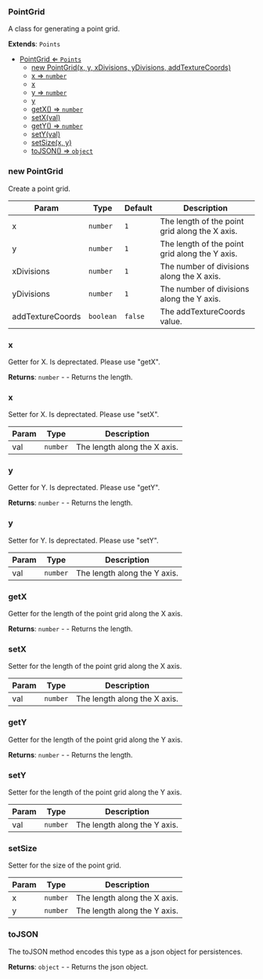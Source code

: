 <a name="PointGrid"></a>

### PointGrid 
A class for generating a point grid.


**Extends**: <code>Points</code>  

* [PointGrid ⇐ <code>Points</code>](#PointGrid)
    * [new PointGrid(x, y, xDivisions, yDivisions, addTextureCoords)](#new-PointGrid)
    * [x ⇒ <code>number</code>](#x)
    * [x](#x)
    * [y ⇒ <code>number</code>](#y)
    * [y](#y)
    * [getX() ⇒ <code>number</code>](#getX)
    * [setX(val)](#setX)
    * [getY() ⇒ <code>number</code>](#getY)
    * [setY(val)](#setY)
    * [setSize(x, y)](#setSize)
    * [toJSON() ⇒ <code>object</code>](#toJSON)

<a name="new_PointGrid_new"></a>

### new PointGrid
Create a point grid.


| Param | Type | Default | Description |
| --- | --- | --- | --- |
| x | <code>number</code> | <code>1</code> | The length of the point grid along the X axis. |
| y | <code>number</code> | <code>1</code> | The length of the point grid along the Y axis. |
| xDivisions | <code>number</code> | <code>1</code> | The number of divisions along the X axis. |
| yDivisions | <code>number</code> | <code>1</code> | The number of divisions along the Y axis. |
| addTextureCoords | <code>boolean</code> | <code>false</code> | The addTextureCoords value. |

<a name="PointGrid+x"></a>

### x 
Getter for X.
Is deprectated. Please use "getX".


**Returns**: <code>number</code> - - Returns the length.  
<a name="PointGrid+x"></a>

### x
Setter for X.
Is deprectated. Please use "setX".



| Param | Type | Description |
| --- | --- | --- |
| val | <code>number</code> | The length along the X axis. |

<a name="PointGrid+y"></a>

### y 
Getter for Y.
Is deprectated. Please use "getY".


**Returns**: <code>number</code> - - Returns the length.  
<a name="PointGrid+y"></a>

### y
Setter for Y.
Is deprectated. Please use "setY".



| Param | Type | Description |
| --- | --- | --- |
| val | <code>number</code> | The length along the Y axis. |

<a name="PointGrid+getX"></a>

### getX
Getter for the length of the point grid along the X axis.


**Returns**: <code>number</code> - - Returns the length.  
<a name="PointGrid+setX"></a>

### setX
Setter for the length of the point grid along the X axis.



| Param | Type | Description |
| --- | --- | --- |
| val | <code>number</code> | The length along the X axis. |

<a name="PointGrid+getY"></a>

### getY
Getter for the length of the point grid along the Y axis.


**Returns**: <code>number</code> - - Returns the length.  
<a name="PointGrid+setY"></a>

### setY
Setter for the length of the point grid along the Y axis.



| Param | Type | Description |
| --- | --- | --- |
| val | <code>number</code> | The length along the Y axis. |

<a name="PointGrid+setSize"></a>

### setSize
Setter for the size of the point grid.



| Param | Type | Description |
| --- | --- | --- |
| x | <code>number</code> | The length along the X axis. |
| y | <code>number</code> | The length along the Y axis. |

<a name="PointGrid+toJSON"></a>

### toJSON
The toJSON method encodes this type as a json object for persistences.


**Returns**: <code>object</code> - - Returns the json object.  
